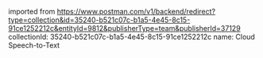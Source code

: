 imported from https://www.postman.com/v1/backend/redirect?type=collection&id=35240-b521c07c-b1a5-4e45-8c15-91ce1252212c&entityId=9812&publisherType=team&publisherId=37129
collectionId: 35240-b521c07c-b1a5-4e45-8c15-91ce1252212c
name: Cloud Speech-to-Text